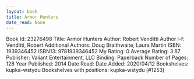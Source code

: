 ```yaml
---
layout: book
title: Armor Hunters
date_read: None
---
```


Book Id: 23276498
Title: Armor Hunters
Author: Robert Venditti
Author l-f: Venditti, Robert
Additional Authors: Doug Braithwaite, Laura   Martin
ISBN: 1939346452
ISBN13: 9781939346452
My Rating: 0
Average Rating: 3.87
Publisher: Valiant Entertainment, LLC
Binding: Paperback
Number of Pages: 128
Year Published: 2014
Date Read: 
Date Added: 2020/04/12
Bookshelves: kupka-wstydu
Bookshelves with positions: kupka-wstydu (#1253)

